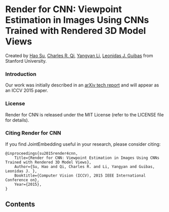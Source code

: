 # Render for CNN: Viewpoint Estimation in Images Using CNNs Trained with Rendered 3D Model Views 
Created by <a href="http://ai.stanford.edu/~haosu/" target="_blank">Hao Su</a>, <a href="http://web.stanford.edu/~rqi/" target="_blank">Charles R. Qi</a>, <a href="http://web.stanford.edu/~yangyan/" target="_blank">Yangyan Li</a>, <a href="http://geometry.stanford.edu/member/guibas/" target="_blank">Leonidas J. Guibas</a> from Stanford University.
### Introduction

Our work was initially described in an [arXiv tech report](http://arxiv.org/abs/1505.05641) and will appear as an ICCV 2015 paper.


### License

Render for CNN is released under the MIT License (refer to the LICENSE file for details).


### Citing Render for CNN
If you find JointEmbedding useful in your research, please consider citing:

    @inproceedings{su2015render4cnn,
        Title={Render for CNN: Viewpoint Estimation in Images Using CNNs Trained with Rendered 3D Model Views},
        Author={Su, Hao and Qi, Charles R. and Li, Yangyan and Guibas, Leonidas J. },
        Booktitle={Computer Vision (ICCV), 2015 IEEE International Conference on},
        Year={2015},
    }

## Contents
